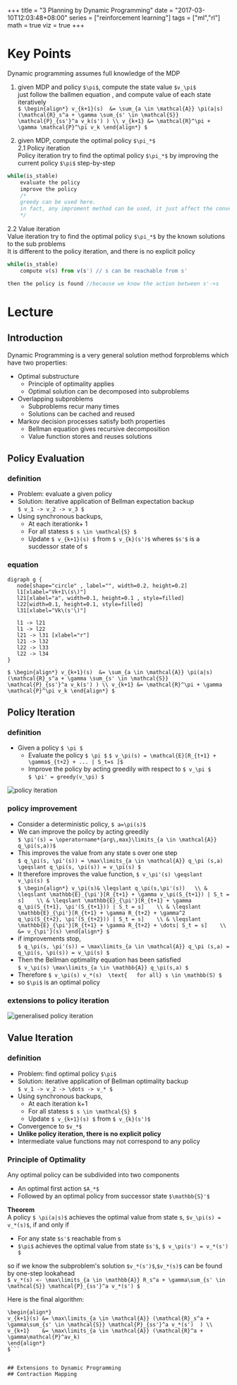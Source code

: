 +++
title = "3 Planning by Dynamic Programming"
date = "2017-03-10T12:03:48+08:00"
series = ["reinforcement learning"]
tags = ["ml","rl"]
math = true
viz = true
+++

# Key Points
Dynamic programming assumes full knowledge of the MDP

1. given MDP and policy `$\pi$`, compute the state value `$v_\pi$`  
    just follow the ballmen equation , and compute value of each state iteratively   
`$
\begin{align*}
v_{k+1}(s)  &= \sum_{a \in \mathcal{A}} \pi(a|s)  (\mathcal{R}_s^a + \gamma \sum_{s' \in \mathcal{S}} \mathcal{P}_{ss'}^a v_k(s') ) \\
v_{k+1} &= \mathcal{R}^\pi + \gamma \mathcal{P}^\pi v_k
\end{align*}
$`   

2. given MDP, compute the optimal policy `$\pi_*$`           
2.1 Policy iteration       
Policy iteration try to find the optimal policy `$\pi_*$` by improving the current policy `$\pi$` step-by-step

```javascript
while(is_stable)
    evaluate the policy      
    improve the policy   
    /*
    greedy can be used here. 
    in fact, any improment method can be used, it just affect the converage speed      
    */   
```

2.2 Value iteration             
Value iteration try to find the optimal policy `$\pi_*$` by the known solutions to the sub problems     
It is different to the policy iteration, and there is no explicit policy

```javascript
while(is_stable)
    compute v(s) from v(s') // s can be reachable from s'

then the policy is found //because we know the action between s'->s
```

# Lecture
## Introduction
Dynamic Programming is a very general solution method forproblems which have two properties:

- Optimal substructure
    - Principle of optimality applies
    - Optimal solution can be decomposed into subproblems
- Overlapping subproblems
    - Subproblems recur many times
    - Solutions can be cached and reused
- Markov decision processes satisfy both properties
    - Bellman equation gives recursive decomposition
    - Value function stores and reuses solutions

## Policy Evaluation

### definition

- Problem:  evaluate a given policy       
- Solution:  iterative application of Bellman expectation backup        
`$ v_1 -> v_2 -> v_3 $`             
- Using synchronous backups,          
    - At each iterationk+ 1
    - For all statess `$ s \in \mathcal{S} $`
    - Update `$ v_{k+1}(s) $` from   `$ v_{k}(s')$` wheres `$s'$` is a sucdessor state of s

### equation
```viz-dot
digraph g { 
   node[shape="circle" , label="", width=0.2, height=0.2]
   l1[xlabel="Vk+1\(s\)"]
   l21[xlabel="a", width=0.1, height=0.1 , style=filled]
   l22[width=0.1, height=0.1, style=filled]
   l31[xlabel="Vk\(s'\)"]

   l1 -> l21
   l1 -> l22
   l21 -> l31 [xlabel="r"]
   l21 -> l32
   l22 -> l33
   l22 -> l34
}
```
`$
\begin{align*}
v_{k+1}(s)  &= \sum_{a \in \mathcal{A}} \pi(a|s)  (\mathcal{R}_s^a + \gamma \sum_{s' \in \mathcal{S}} \mathcal{P}_{ss'}^a v_k(s') ) \\
v_{k+1} &= \mathcal{R}^\pi + \gamma \mathcal{P}^\pi v_k
\end{align*}
$`         

## Policy Iteration
### definition
- Given a policy `$ \pi $`
    - Evaluate the policy `$ \pi $` 
    `$ v_\pi(s) = \mathcal{E}[R_{t+1} + \gamma$_{t+2} + ... | S_t=s ]$`     
    - Improve the policy by acting greedily with respect to `$ v_\pi $`     
    `$ \pi' = greedy(v_\pi) $`

![ policy iteration ](/img/content/note/rl/policy_iteration.png) 

### policy improvement

- Consider a deterministic policy, `$ a=\pi(s)$`      
- We can improve the poilcy by acting greedily        
`$ \pi'(s) = \operatorname*{arg\,max}\limits_{a \in \mathcal{A}} q_\pi(s,a))$`      
- This improves the value from any state s over one step      
`$ q_\pi(s, \pi'(s)) = \max\limits_{a \in \mathcal{A}} q_\pi (s,a)   \geqslant q_\pi(s, \pi(s)) = v_\pi(s) $`       
- It therefore improves the value function, `$ v_\pi'(s) \geqslant v_\pi(s) $`      
`$
\begin{align*}
v_\pi(s)& \leqslant q_\pi(s,\pi'(s))   \\
        & \leqslant \mathbb{E}_{\pi'}[R_{t+1} + \gamma v_\pi(S_{t+1}) | S_t = s]    \\
        & \leqslant \mathbb{E}_{\pi'}[R_{t+1} + \gamma q_\pi(S_{t+1}, \pi'(S_{t+1})) | S_t = s]    \\
        & \leqslant \mathbb{E}_{\pi'}[R_{t+1} + \gamma R_{t+2} + \gamma^2 q_\pi(S_{t+2}, \pi'(S_{t+2})) | S_t = s]    \\
        & \leqslant \mathbb{E}_{\pi'}[R_{t+1} + \gamma R_{t+2} + \dots| S_t = s]    \\
        &= v_{\pi'}(s)
\end{align*}
$`
- if improvements stop,     
`$ q_\pi(s, \pi'(s)) = \max\limits_{a \in \mathcal{A}} q_\pi (s,a) = q_\pi(s, \pi(s)) = v_\pi(s) $`         
- Then the Bellman optimality equation has been satisfied           
`$ v_\pi(s) \max\limits_{a \in \mathbb{A}} q_\pi(s,a) $`  
- Therefore `$ v_\pi(s) v_*(s)  \text{   for all} s \in \mathbb(S) $`       
- so `$\pi$` is an optimal policy

### extensions to policy iteration

![ generalised policy iteration ](/img/content/note/rl/generalised_policy_iteration.png) 


## Value Iteration

### definition
- Problem:  find optimal policy `$\pi$`     
- Solution:  iterative application of Bellman optimality backup        
`$ v_1 -> v_2 -> \dots -> v_* $`             
- Using synchronous backups,          
    - At each iteration k+1
    - For all statess `$ s \in \mathcal{S} $`
    - Update `$ v_{k+1}(s) $` from   `$ v_{k}(s')$` 
- Convergence to `$v_*$`  
- **Unlike policy iteration, there is no explicit policy**
- Intermediate value functions may not correspond to any policy

### Principle of Optimality
Any optimal policy can be subdivided into two components

- An optimal first action `$A_*$`
- Followed by an optimal policy from successor state `$\mathbb{S}'$`        

**Theorem**     
A policy `$ \pi(a|s)$` achieves the optimal value from state s, `$v_\pi(s) = v_*(s)$`, if and only if            

- For any state `$s'$` reachable from s     
- `$\pi$` achieves the optimal value from state `$s'$`, `$ v_\pi(s') = v_*(s') $`       

so if we know the subproblem's solution `$v_*(s')$`,`$v_*(s)$` can be found by one-step lookahead       
`$ v_*(s) <- \max\limits_{a \in \mathbb{A}} R_s^a + \gamma\sum_{s' \in \mathcal{S}} \mathcal{P}_{ss'}^a v_*(s') $`

Here is the final algorithm:        
```$
\begin{align*}
v_{k+1}(s) &= \max\limits_{a \in \mathcal{A}} (\mathcal{R}_s^a + \gamma\sum_{s' \in \mathcal{S}} \mathcal{P}_{ss'}^a v_*(s')  ) \\ 
v_{k+1}    &= \max\limits_{a \in \mathcal{A}} (\mathcal{R}^a + \gamma\mathcal{P}^av_k)
\end{align*}
$```


## Extensions to Dynamic Programming
## Contraction Mapping